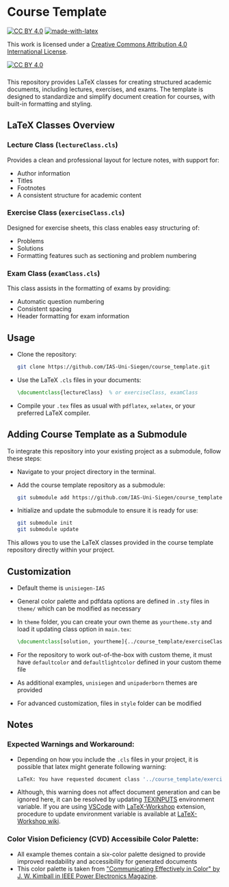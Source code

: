 
# Course Template

[![CC BY 4.0][cc-by-shield]][cc-by]
[![made-with-latex](https://img.shields.io/badge/Made%20with-LaTeX-1f425f.svg)](https://www.latex-project.org/)

This work is licensed under a
[Creative Commons Attribution 4.0 International License][cc-by].

[![CC BY 4.0][cc-by-image]][cc-by]

[cc-by]: http://creativecommons.org/licenses/by/4.0/
[cc-by-image]: https://licensebuttons.net/l/by/4.0/88x31.png
[cc-by-shield]: https://img.shields.io/badge/License-CC%20BY%204.0-lightgrey.svg

###

This repository provides LaTeX classes for creating structured academic documents, including lectures, exercises, and exams. The template is designed to standardize and simplify document creation for courses, with built-in formatting and styling.


## LaTeX Classes Overview

### Lecture Class (`lectureClass.cls`)

Provides a clean and professional layout for lecture notes, with support for:
- Author information
- Titles
- Footnotes
- A consistent structure for academic content

### Exercise Class (`exerciseClass.cls`)

Designed for exercise sheets, this class enables easy structuring of:
- Problems
- Solutions
- Formatting features such as sectioning and problem numbering

### Exam Class (`examClass.cls`)

This class assists in the formatting of exams by providing:
- Automatic question numbering
- Consistent spacing
- Header formatting for exam information


## Usage

- Clone the repository:

    ```bash
    git clone https://github.com/IAS-Uni-Siegen/course_template.git
    ```

- Use the LaTeX `.cls` files in your documents:

    ```latex
    \documentclass{lectureClass}  % or exerciseClass, examClass
    ```

- Compile your `.tex` files as usual with `pdflatex`, `xelatex`, or your preferred LaTeX compiler.


## Adding Course Template as a Submodule

To integrate this repository into your existing project as a submodule, follow these steps:

-  Navigate to your project directory in the terminal.
-  Add the course template repository as a submodule:

    ```bash
    git submodule add https://github.com/IAS-Uni-Siegen/course_template.git
    ``` 
- Initialize and update the submodule to ensure it is ready for use:
    
    ```bash
    git submodule init
    git submodule update
    ```

This allows you to use the LaTeX classes provided in the course template repository directly within your project.


## Customization

- Default theme is `unisiegen-IAS`
- General color palette and pdfdata options are defined in `.sty` files in `theme/` which can be modified as necessary 
- In `theme` folder, you can create your own theme as `yourtheme.sty` and load it updating class option in `main.tex`:

    ```latex
    \documentclass[solution, yourtheme]{../course_template/exerciseClass}
    ```
- For the repository to work out-of-the-box with custom theme, it must have `defaultcolor` and `defaultlightcolor` defined in your custom theme file
- As additional examples, `unisiegen` and `unipaderborn` themes are provided
- For advanced customization, files in `style` folder can be modified


## Notes

### Expected Warnings and Workaround:

- Depending on how you include the `.cls` files in your project, it is possible that latex might generate following warning:

    ```bash
    LaTeX: You have requested document class '../course_template/exerciseClass', but the document class provides 'exerciseClass'.
    ```
- Although, this warning does not affect document generation and can be ignored here, it can be resolved by updating [TEXINPUTS](https://tex.stackexchange.com/questions/93712/definition-of-the-texinputs-variable) environment variable. If you are using [VSCode](https://code.visualstudio.com/) with [LaTeX-Workshop](https://github.com/James-Yu/LaTeX-Workshop) extension, procedure to update environment variable is available at [LaTeX-Workshop wiki](https://github.com/James-Yu/latex-workshop/wiki/Install).

### Color Vision Deficiency (CVD) Accessibile Color Palette:

- All example themes contain a six-color palette designed to provide improved readability and accessibility for generated documents
- This color palette is taken from ["Communicating Effectively in Color" by J. W. Kimball in IEEE Power Electronics Magazine](https://ieeexplore.ieee.org/stamp/stamp.jsp?tp=&arnumber=10839151&isnumber=10839145).

